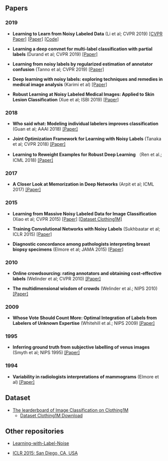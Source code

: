 

## Papers

### 2019

* **Learning to Learn from Noisy Labeled Data** (Li et al; CVPR 2019)
[[CVPR Paper]](http://openaccess.thecvf.com/content_CVPR_2019/papers/Li_Learning_to_Learn_From_Noisy_Labeled_Data_CVPR_2019_paper.pdf) [[Paper]](https://arxiv.org/abs/1812.05214)
[[Code]](https://github.com/LiJunnan1992/MLNT)

* **Learning a deep convnet for multi-label classification with partial labels** (Durand et al; CVPR 2019) [[Paper]](http://openaccess.thecvf.com/content_CVPR_2019/papers/Durand_Learning_a_Deep_ConvNet_for_Multi-Label_Classification_With_Partial_Labels_CVPR_2019_paper.pdf)

* **Learning from noisy labels by regularized estimation of annotator confusion** (Tanno et al; CVPR 2019) [[Paper]](http://openaccess.thecvf.com/content_CVPR_2019/papers/Tanno_Learning_From_Noisy_Labels_by_Regularized_Estimation_of_Annotator_Confusion_CVPR_2019_paper.pdf)

* **Deep learning with noisy labels: exploring techniques and remedies in medical image analysis** (Karimi et al) [[Paper]](https://arxiv.org/abs/1912.02911)

* **Robust Learning at Noisy Labeled Medical Images: Applied to Skin Lesion Classification** (Xue et al; ISBI 2019) [[Paper]](https://arxiv.org/abs/1901.07759)

### 2018

* **Who said what: Modeling individual labelers improves classification** (Guan et al; AAAI 2018) [[Paper]](https://arxiv.org/abs/1703.08774)

* **Joint Optimization Framework for Learning with Noisy Labels** (Tanaka et al; CVPR 2018) [[Paper]](https://openaccess.thecvf.com/content_cvpr_2018/papers/Tanaka_Joint_Optimization_Framework_CVPR_2018_paper.pdf)

* **Learning to Reweight Examples for Robust Deep Learning** （Ren et al.; ICML 2018) [[Paper]](https://arxiv.org/abs/1803.09050)


### 2017

* **A Closer Look at Memorization in Deep Networks** (Arpit et al; ICML 2017) [[Paper]](https://arxiv.org/abs/1706.05394)

### 2015

* **Learning from Massive Noisy Labeled Data for Image Classification** (Xiao et al; CVPR 2015) [[Paper]](http://openaccess.thecvf.com/content_cvpr_2015/papers/Xiao_Learning_From_Massive_2015_CVPR_paper.pdf) 
[[Dataset Clothing1M]](https://www.floydhub.com/lukasmyth/datasets/clothing1m)

* **Training Convolutional Networks with Noisy Labels** (Sukhbaatar et al; ICLR 2015) [[Paper]](https://arxiv.org/abs/1406.2080)

* **Diagnostic concordance among pathologists interpreting breast biopsy specimens** (Elmore et al; JAMA 2015) [[Paper]](https://jamanetwork.com/journals/jama/fullarticle/2203798)

### 2010

* **Online crowdsourcing: rating annotators and obtaining cost-effective labels** (Welinder et al; CVPR 2010) [[Paper]](https://core.ac.uk/reader/33111700)

* **The multidimensional wisdom of crowds** (Welinder et al.; NIPS 2010) [[Paper]](https://papers.nips.cc/paper/4074-the-multidimensional-wisdom-of-crowds.pdf)

### 2009

* **Whose Vote Should Count More: Optimal Integration of Labels from Labelers of Unknown Expertise** (Whitehill et al.; NIPS 2009) [[Paper]](https://papers.nips.cc/paper/3644-whose-vote-should-count-more-optimal-integration-of-labels-from-labelers-of-unknown-expertise.pdf)

### 1995

* **Inferring ground truth from subjective labelling of venus images** (Smyth et al; NIPS 1995) [[Paper]](https://papers.nips.cc/paper/949-inferring-ground-truth-from-subjective-labelling-of-venus-images.pdf)

### 1994

* **Variability in radiologists interpretations of mammograms** (Elmore et al) [[Paper]](https://www.nejm.org/doi/full/10.1056/NEJM199412013312206)

## Dataset

* [The learderboard of Image Classification on Clothing1M](https://paperswithcode.com/sota/image-classification-on-clothing1m)
  * [Dataset Clothing1M Download](https://www.floydhub.com/lukasmyth/datasets/clothing1m)

## Other repositories

* [Learning-with-Label-Noise](https://github.com/subeeshvasu/Awesome-Learning-with-Label-Noise)

* [ICLR 2015: San Diego, CA, USA](https://dblp.org/db/conf/iclr/iclr2015)